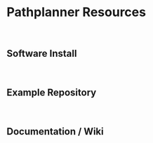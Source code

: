# Pathplanner Resources

<br>

## Software Install


<br>


## Example Repository


<br>


## Documentation / Wiki


<br>
